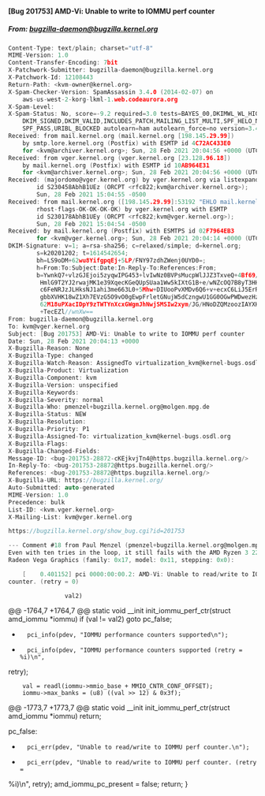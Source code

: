 #### [Bug 201753] AMD-Vi: Unable to write to IOMMU perf counter
##### From: bugzilla-daemon@bugzilla.kernel.org

```c
Content-Type: text/plain; charset="utf-8"
MIME-Version: 1.0
Content-Transfer-Encoding: 7bit
X-Patchwork-Submitter: bugzilla-daemon@bugzilla.kernel.org
X-Patchwork-Id: 12108443
Return-Path: <kvm-owner@kernel.org>
X-Spam-Checker-Version: SpamAssassin 3.4.0 (2014-02-07) on
	aws-us-west-2-korg-lkml-1.web.codeaurora.org
X-Spam-Level: 
X-Spam-Status: No, score=-9.2 required=3.0 tests=BAYES_00,DKIMWL_WL_HIGH,
	DKIM_SIGNED,DKIM_VALID,INCLUDES_PATCH,MAILING_LIST_MULTI,SPF_HELO_NONE,
	SPF_PASS,URIBL_BLOCKED autolearn=ham autolearn_force=no version=3.4.0
Received: from mail.kernel.org (mail.kernel.org [198.145.29.99])
	by smtp.lore.kernel.org (Postfix) with ESMTP id 4C72AC433E0
	for <kvm@archiver.kernel.org>; Sun, 28 Feb 2021 20:04:56 +0000 (UTC)
Received: from vger.kernel.org (vger.kernel.org [23.128.96.18])
	by mail.kernel.org (Postfix) with ESMTP id 10AB964E31
	for <kvm@archiver.kernel.org>; Sun, 28 Feb 2021 20:04:56 +0000 (UTC)
Received: (majordomo@vger.kernel.org) by vger.kernel.org via listexpand
        id S230458AbhB1UEz (ORCPT <rfc822;kvm@archiver.kernel.org>);
        Sun, 28 Feb 2021 15:04:55 -0500
Received: from mail.kernel.org ([198.145.29.99]:53192 "EHLO mail.kernel.org"
        rhost-flags-OK-OK-OK-OK) by vger.kernel.org with ESMTP
        id S230178AbhB1UEy (ORCPT <rfc822;kvm@vger.kernel.org>);
        Sun, 28 Feb 2021 15:04:54 -0500
Received: by mail.kernel.org (Postfix) with ESMTPS id 02F7964EB3
        for <kvm@vger.kernel.org>; Sun, 28 Feb 2021 20:04:14 +0000 (UTC)
DKIM-Signature: v=1; a=rsa-sha256; c=relaxed/simple; d=kernel.org;
        s=k20201202; t=1614542654;
        bh=LS9oDM+62wu8YifgpqEj+5LP/FNY97zdhZWenj0UYD0=;
        h=From:To:Subject:Date:In-Reply-To:References:From;
        b=YwnkQ7+vlzGJEjoi5zyqwIPG453+lvIwNz0BVPsMucpWlJJZ3TxveQ+4Bf69/viUn
         HmlG9T2YJ2rwajMK1e39XqecKGeQUpSUaa1Ww5kIXtG1B+e/wNZcOQ7B8yT3HHs83H
         c6FeNRJzJLHksNJ1ahi3me663L0+5Mhw+DIUooPvXMDv6Q6+v+ecxC6LiJ5ErRFUMV
         gbbXVHK18wZ1Xh7EVzG5O9vO0gEwpFrletGNujW5dCzngwU1GG0OGwPWDwezHzBBTn
         62M18uPXacIDpY9zTWTYnXcxGWgmJhNwjSMSIw2xym/JG/HNoDZQMzoozIAYXHd3Vu
         +TecEZl//wnXw==
From: bugzilla-daemon@bugzilla.kernel.org
To: kvm@vger.kernel.org
Subject: [Bug 201753] AMD-Vi: Unable to write to IOMMU perf counter
Date: Sun, 28 Feb 2021 20:04:13 +0000
X-Bugzilla-Reason: None
X-Bugzilla-Type: changed
X-Bugzilla-Watch-Reason: AssignedTo virtualization_kvm@kernel-bugs.osdl.org
X-Bugzilla-Product: Virtualization
X-Bugzilla-Component: kvm
X-Bugzilla-Version: unspecified
X-Bugzilla-Keywords: 
X-Bugzilla-Severity: normal
X-Bugzilla-Who: pmenzel+bugzilla.kernel.org@molgen.mpg.de
X-Bugzilla-Status: NEW
X-Bugzilla-Resolution: 
X-Bugzilla-Priority: P1
X-Bugzilla-Assigned-To: virtualization_kvm@kernel-bugs.osdl.org
X-Bugzilla-Flags: 
X-Bugzilla-Changed-Fields: 
Message-ID: <bug-201753-28872-cKEjkvjTn4@https.bugzilla.kernel.org/>
In-Reply-To: <bug-201753-28872@https.bugzilla.kernel.org/>
References: <bug-201753-28872@https.bugzilla.kernel.org/>
X-Bugzilla-URL: https://bugzilla.kernel.org/
Auto-Submitted: auto-generated
MIME-Version: 1.0
Precedence: bulk
List-ID: <kvm.vger.kernel.org>
X-Mailing-List: kvm@vger.kernel.org

https://bugzilla.kernel.org/show_bug.cgi?id=201753

--- Comment #18 from Paul Menzel (pmenzel+bugzilla.kernel.org@molgen.mpg.de) ---
Even with ten tries in the loop, it still fails with the AMD Ryzen 3 2200G with
Radeon Vega Graphics (family: 0x17, model: 0x11, stepping: 0x0):

    [    0.401152] pci 0000:00:00.2: AMD-Vi: Unable to read/write to IOMMU perf
counter. (retry = 0)

```
                    val2)
@@ -1764,7 +1764,7 @@ static void __init init_iommu_perf_ctr(struct amd_iommu
*iommu)
        if (val != val2)
                goto pc_false;

-       pci_info(pdev, "IOMMU performance counters supported\n");
+       pci_info(pdev, "IOMMU performance counters supported (retry = %i)\n",
retry);

        val = readl(iommu->mmio_base + MMIO_CNTR_CONF_OFFSET);
        iommu->max_banks = (u8) ((val >> 12) & 0x3f);
@@ -1773,7 +1773,7 @@ static void __init init_iommu_perf_ctr(struct amd_iommu
*iommu)
        return;

 pc_false:
-       pci_err(pdev, "Unable to read/write to IOMMU perf counter.\n");
+       pci_err(pdev, "Unable to read/write to IOMMU perf counter. (retry =
%i)\n", retry);
        amd_iommu_pc_present = false;
        return;
 }
```

```
